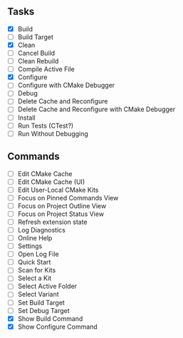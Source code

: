 ## Tasks
- [x] Build
- [ ] Build Target
- [x] Clean
- [ ] Cancel Build
- [ ] Clean Rebuild
- [ ] Compile Active File
- [x] Configure
- [ ] Configure with CMake Debugger
- [ ] Debug
- [ ] Delete Cache and Reconfigure
- [ ] Delete Cache and Reconfigure with CMake Debugger
- [ ] Install
- [ ] Run Tests (CTest?)
- [ ] Run Without Debugging

## Commands
- [ ] Edit CMake Cache
- [ ] Edit CMake Cache (UI)
- [ ] Edit User-Local CMake Kits
- [ ] Focus on Pinned Commands View
- [ ] Focus on Project Outline View
- [ ] Focus on Project Status View
- [ ] Refresh extension state
- [ ] Log Diagnostics
- [ ] Online Help
- [ ] Settings
- [ ] Open Log File
- [ ] Quick Start
- [ ] Scan for Kits
- [ ] Select a Kit
- [ ] Select Active Folder
- [ ] Select Variant
- [ ] Set Build Target
- [ ] Set Debug Target
- [x] Show Build Command
- [x] Show Configure Command
